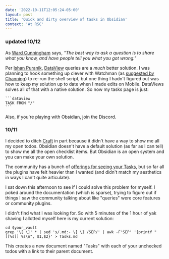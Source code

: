 ```yaml
---
date: '2022-10-11T12:05:24-05:00'
layout: post
title: 'Quick and dirty overview of tasks in Obsidian'
context: 'At RSC'
---
```

### updated 10/12

As [Ward Cunningham](https://twitter.com/wardcunningham) says, _"The best way to ask a question is to share what you know, and have people tell you what you got wrong."_

Per [Ishan Puranik](https://twitter.com/whereiscalypso/status/1580057579673161728), [DataView](https://github.com/blacksmithgu/obsidian-dataview) queries are a _much_ better solution. I was planning to hook something up clever with Watchman (as [suggested by Channing](https://twitter.com/channingwalton/status/1579951895191650304)) to re-run the shell script, but one thing I hadn't figured out was how to keep my solution up to date when I made edits on Mobile. DataViews solves all of that with a native solution.  So now my tasks page is just:

    ```dataview
    TASK FROM "/"
    ```

Also, if you're playing with Obsidian, join the Discord.

### 10/11

I decided to ditch [Craft](https://www.craft.do/) in part because it didn't have a way to show me all my open todos. Obsidian doesn't have a default solution (as far as I can tell) to show me all the open checklist items. But Obsidian is an open system and you can make your own solution.
 
The community has a bunch of [offerings for seeing your Tasks](https://github.com/obsidian-tasks-group/obsidian-tasks), but so far all the plugins have felt heavier than I wanted (and didn't match my aesthetics in ways I can't quite articulate).
 
I sat down this afternoon to see if I could solve this problem for myself. I poked around the documentation (which is sparse), trying to figure out if things I saw the community talking about like "queries" were core features or community plugins.
 
I didn't find what I was looking for. So with 5 minutes of the 1 hour of yak shaving I allotted myself here is my current solution:


```
cd $your_vault
grep '\[ \]' * | sed 's/.md:- \[ \] /SEP/' | awk -F'SEP' '{printf "[[%s]] %s\n", $1,$2}' > Tasks.md
```

This creates a new document named "Tasks" with each of your unchecked todos with a link to their parent document.
